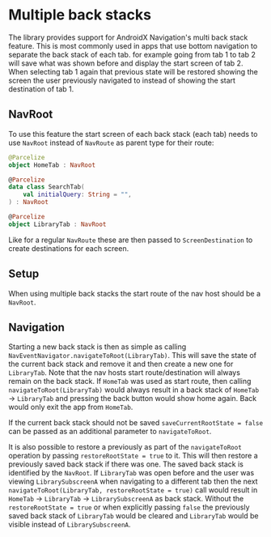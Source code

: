 # Multiple back stacks

The library provides support for AndroidX Navigation's multi back stack feature. This is most 
commonly used in apps that use bottom navigation to separate the back stack of each tab. for example
going from tab 1 to tab 2 will save what was shown before and display the start screen of tab 2.
When selecting tab 1 again that previous state will be restored showing the screen the user 
previously navigated to instead of showing the start destination of tab 1.

## NavRoot

To use this feature the start screen of each back stack (each tab) needs to use `NavRoot` instead
of `NavRoute` as parent type for their route:

```kotlin
@Parcelize
object HomeTab : NavRoot

@Parcelize
data class SearchTab(
    val initialQuery: String = "",
) : NavRoot

@Parcelize
object LibraryTab : NavRoot
```

Like for a regular `NavRoute` these are then passed to `ScreenDestination` to create destinations 
for each screen.

## Setup

When using multiple back stacks the start route of the nav host should be a `NavRoot`.

## Navigation

Starting a new back stack is then as simple as calling `NavEventNavigator.navigateToRoot(LibraryTab)`.
This will save the state of the current back stack and remove it and then create a new one for 
`LibraryTab`. Note that the nav hosts start route/destination will always remain on the back stack.
If `HomeTab` was used as start route, then calling `navigateToRoot(LibraryTab)` would always result
in a back stack of `HomeTab` -> `LibraryTab` and pressing the back button would show home again. 
Back would only exit the app from `HomeTab`.

If the current back stack should not be saved `saveCurrentRootState = false` can be passed as an 
additional parameter to `navigateToRoot`. 

It is also possible to restore a previously as part of the `navigateToRoot` operation by passing
`restoreRootState = true` to it. This will then restore a previously saved back stack if there was 
one. The saved back stack is identified by the `NavRoot`. If `LibraryTab` was open before and the 
user was viewing `LibrarySubscreenA` when navigating to a different tab then the next
`navigateToRoot(LibraryTab, restoreRootState = true)` call would result in `HomeTab` -> `LibraryTab`
-> `LibrarySubscreenA` as back stack. Without the `restoreRootState = true` or when explicitly 
passing `false` the previously saved back stack of `LibraryTab` would be cleared and `LibraryTab`
would be visible instead of `LibrarySubscreenA`.
